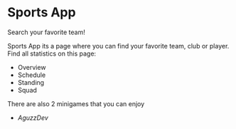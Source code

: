 # **Sports App**

Search your favorite team!

Sports App its a page where you can find your favorite team, club or player. Find all statistics on this page:

- Overview
- Schedule
- Standing
- Squad

There are also 2 minigames that you can enjoy

- *AguzzDev*
